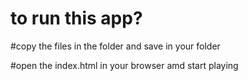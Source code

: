 # to run this app?
#copy the files in the folder and save in your folder

#open the index.html in your browser amd start playing
